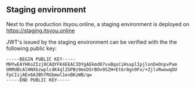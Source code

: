 ## Staging environment

Next to the production itsyou.online, a staging environment is deployed on https://staging.itsyou.online

JWT's issued by the staging environment can be verified with the the following public key:

```
-----BEGIN PUBLIC KEY-----
MHYwEAYHKoZIzj0CAQYFK4EEACIDYgAEkmd07vxBqoCiHsaplIpjlonDeOnpvPam
ORMdBcAlHNXbzwplcdK4qlZGPBz9mxDSrBOv9SZH+Et6r8gn9Fx/+ZjlvRwowqOU
FpCIijAEx6A3BhfRUbmwl1evBKzWB/qw
-----END PUBLIC KEY-----
```

